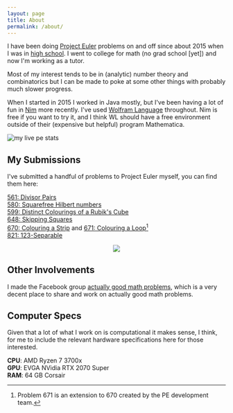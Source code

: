 ```yaml
---
layout: page
title: About
permalink: /about/
---
```


I have been doing [Project Euler](https://projecteuler.net/about) problems on and off since about 2015 when I was in [high school](https://en.wikipedia.org/wiki/High_school_in_the_United_States). I went to college for math (no grad school \[yet\]) and now I'm working as a tutor.

Most of my interest tends to be in (analytic) number theory and combinatorics but I can be made to poke at some other things with probably much slower progress.

When I started in 2015 I worked in Java mostly, but I've been having a lot of fun in [Nim](https://nim-lang.org/) more recently. I've used [Wolfram Language](https://www.wolfram.com/language/) throughout. Nim is free if you want to try it, and I think WL should have a free environment outside of their (expensive but helpful) program Mathematica.

![my live pe stats](https://projecteuler.net/profile/heteroing.png)

## My Submissions

I've submitted a handful of problems to Project Euler myself, you can find them here:

[561: Divisor Pairs](https://projecteuler.net/problem=561)  
[580: Squarefree Hilbert numbers](https://projecteuler.net/problem=580)  
[599: Distinct Colourings of a Rubik's Cube](https://projecteuler.net/problem=599)  
[648: Skipping Squares](https://projecteuler.net/problem=648)  
[670: Colouring a Strip](https://projecteuler.net/problem=670) and [671: Colouring a Loop](https://projecteuler.net/problem=671)[^1]  
[821: 123-Separable](https://projecteuler.net/problem=821) 

<center><img src="https://projecteuler.net/project/images/p671_loop_acceptable.png"></center>

## Other Involvements

I made the Facebook group [actually good math problems](https://www.facebook.com/groups/1923323131245618), which is a very decent place to share and work on actually good math problems.

## Computer Specs

Given that a lot of what I work on is computational it makes sense, I think, for me to include the relevant hardware specifications here for those interested.

**CPU**: AMD Ryzen 7 3700x  
**GPU**: EVGA NVidia RTX 2070 Super  
**RAM**: 64 GB Corsair

[^1]: Problem 671 is an extension to 670 created by the PE development team.